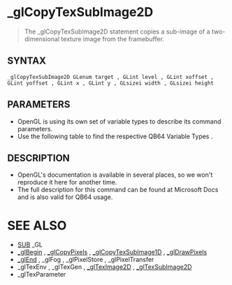 # _glCopyTexSubImage2D
> The _glCopyTexSubImage2D statement copies a sub-image of a two-dimensional texture image from the framebuffer.

## SYNTAX
`_glCopyTexSubImage2D GLenum target , GLint level , GLint xoffset , GLint yoffset , GLint x , GLint y , GLsizei width , GLsizei height`

## PARAMETERS
* OpenGL is using its own set of variable types to describe its command parameters.
* Use the following table to find the respective QB64 Variable Types .


## DESCRIPTION
* OpenGL's documentation is available in several places, so we won't reproduce it here for another time.
* The full description for this command can be found at Microsoft Docs and is also valid for QB64 usage.


# SEE ALSO
* [SUB](SUB.md) _GL
* [_glBegin](_glBegin.md) , [_glCopyPixels](_glCopyPixels.md) , [_glCopyTexSubImage1D](_glCopyTexSubImage1D.md) , [_glDrawPixels](_glDrawPixels.md)
* [_glEnd](_glEnd.md) , _glFog , _glPixelStore , _glPixelTransfer
* _glTexEnv , _glTexGen , [_glTexImage2D](_glTexImage2D.md) , [_glTexSubImage2D](_glTexSubImage2D.md)
* _glTexParameter

